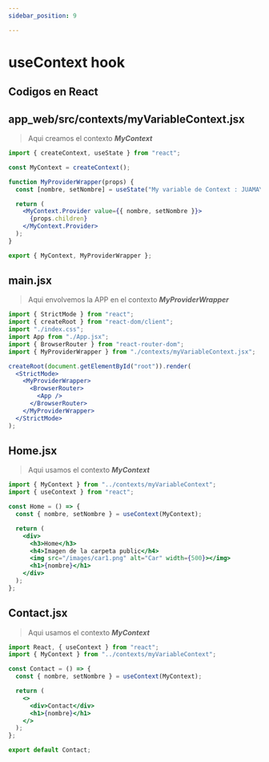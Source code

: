 ```yaml
---
sidebar_position: 9

---
```


# useContext hook

## Codigos en React

## app_web/src/contexts/myVariableContext.jsx

>Aqui creamos el contexto ***MyContext***

```jsx
import { createContext, useState } from "react";

const MyContext = createContext();

function MyProviderWrapper(props) {
  const [nombre, setNombre] = useState("My variable de Context : JUAMAYA");

  return (
    <MyContext.Provider value={{ nombre, setNombre }}>
      {props.children}
    </MyContext.Provider>
  );
}

export { MyContext, MyProviderWrapper };
```

## main.jsx

>Aqui envolvemos la APP en  el contexto ***MyProviderWrapper***

```jsx
import { StrictMode } from "react";
import { createRoot } from "react-dom/client";
import "./index.css";
import App from "./App.jsx";
import { BrowserRouter } from "react-router-dom";
import { MyProviderWrapper } from "./contexts/myVariableContext.jsx";

createRoot(document.getElementById("root")).render(
  <StrictMode>
    <MyProviderWrapper>
      <BrowserRouter>
        <App />
      </BrowserRouter>
    </MyProviderWrapper>
  </StrictMode>
);
```

## Home.jsx

>Aqui usamos el contexto ***MyContext***

```jsx
import { MyContext } from "../contexts/myVariableContext";
import { useContext } from "react";

const Home = () => {
  const { nombre, setNombre } = useContext(MyContext);

  return (
    <div>
      <h3>Home</h3>
      <h4>Imagen de la carpeta public</h4>
      <img src="/images/car1.png" alt="Car" width={500}></img>
      <h1>{nombre}</h1>
    </div>
  );
};
```

## Contact.jsx


>Aqui usamos el contexto ***MyContext***

```jsx
import React, { useContext } from "react";
import { MyContext } from "../contexts/myVariableContext";

const Contact = () => {
  const { nombre, setNombre } = useContext(MyContext);

  return (
    <>
      <div>Contact</div>
      <h1>{nombre}</h1>
    </>
  );
};

export default Contact;
```
